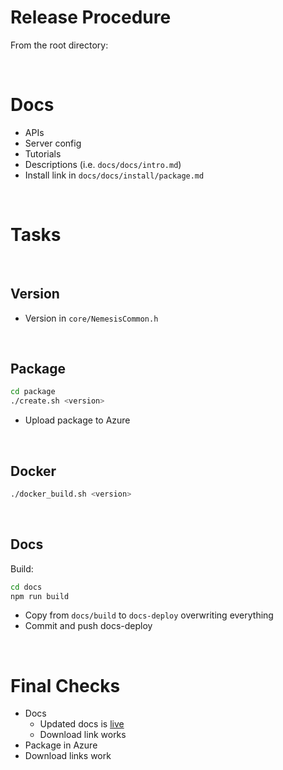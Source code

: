 # Release Procedure

From the root directory:

<br/>

# Docs
- APIs
- Server config
- Tutorials
- Descriptions (i.e. `docs/docs/intro.md`)
- Install link in `docs/docs/install/package.md`

<br/>

# Tasks

<br/>

## Version
- Version in `core/NemesisCommon.h`

<br/>

## Package

```bash
cd package
./create.sh <version>
```

- Upload package to Azure

<br/>

## Docker

```bash
./docker_build.sh <version>
```
<br/>

## Docs

Build:

```bash
cd docs
npm run build
```

- Copy from `docs/build` to `docs-deploy` overwriting everything
- Commit and push docs-deploy

<br/>

# Final Checks
- Docs
  - Updated docs is [live](https://docs.nemesisdb.io/)
  - Download link works
- Package in Azure
- Download links work
